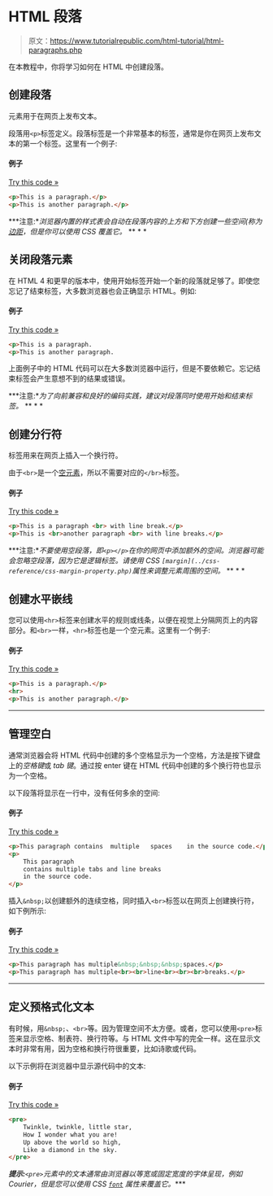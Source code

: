 # HTML 段落

> 原文：<https://www.tutorialrepublic.com/html-tutorial/html-paragraphs.php>

在本教程中，你将学习如何在 HTML 中创建段落。

## 创建段落

元素用于在网页上发布文本。

段落用`<p>`标签定义。段落标签是一个非常基本的标签，通常是你在网页上发布文本的第一个标签。这里有一个例子:

#### 例子

[Try this code »](../codelab.php?topic=html&file=paragraphs "Try this code using online Editor")

```html
<p>This is a paragraph.</p>
<p>This is another paragraph.</p>
```

 ***注意:**浏览器内置的样式表会自动在段落内容的上方和下方创建一些空间(称为[边距](/css-reference/css-margin-property.php)，但是你可以使用 CSS 覆盖它。*  ** * *

## 关闭段落元素

在 HTML 4 和更早的版本中，使用开始标签开始一个新的段落就足够了。即使您忘记了结束标签，大多数浏览器也会正确显示 HTML。例如:

#### 例子

[Try this code »](../codelab.php?topic=html&file=paragraphs-without-end-tags "Try this code using online Editor")

```html
<p>This is a paragraph.
<p>This is another paragraph.
```

上面例子中的 HTML 代码可以在大多数浏览器中运行，但是不要依赖它。忘记结束标签会产生意想不到的结果或错误。

 ***注意:**为了向前兼容和良好的编码实践，建议对段落同时使用开始和结束标签。*  ** * *

## 创建分行符

标签用来在网页上插入一个换行符。

由于`<br>`是一个[空元素](html-elements.php#empty-elements)，所以不需要对应的`</br>`标签。

#### 例子

[Try this code »](../codelab.php?topic=html&file=insert-line-breaks "Try this code using online Editor")

```html
<p>This is a paragraph <br> with line break.</p>
<p>This is <br>another paragraph <br> with line breaks.</p>
```

 ***注意:**不要使用空段落，即`<p></p>`在你的网页中添加额外的空间。浏览器可能会忽略空段落，因为它是逻辑标签。请使用 CSS `[margin](../css-reference/css-margin-property.php)`属性来调整元素周围的空间。*  ** * *

## 创建水平嵌线

您可以使用`<hr>`标签来创建水平的规则或线条，以便在视觉上分隔网页上的内容部分。和`<br>`一样，`<hr>`标签也是一个空元素。这里有一个例子:

#### 例子

[Try this code »](../codelab.php?topic=html&file=create-horizontal-lines "Try this code using online Editor")

```html
<p>This is a paragraph.</p>
<hr>
<p>This is another paragraph.</p>
```

* * *

## 管理空白

通常浏览器会将 HTML 代码中创建的多个空格显示为一个空格，方法是按下键盘上的*空格键*或 *tab 键*。通过按 enter 键在 HTML 代码中创建的多个换行符也显示为一个空格。

以下段落将显示在一行中，没有任何多余的空间:

#### 例子

[Try this code »](../codelab.php?topic=html&file=paragraph-with-multiple-spaces-and-line-breaks "Try this code using online Editor")

```html
<p>This paragraph contains  multiple   spaces    in the source code.</p>
<p>
    This paragraph
    contains multiple tabs and line breaks
    in the source code.
</p>
```

插入`&nbsp;`以创建额外的连续空格，同时插入`<br>`标签以在网页上创建换行符，如下例所示:

#### 例子

[Try this code »](../codelab.php?topic=html&file=preserving-white-space "Try this code using online Editor")

```html
<p>This paragraph has multiple&nbsp;&nbsp;&nbsp;spaces.</p>
<p>This paragraph has multiple<br><br>line<br><br><br>breaks.</p>
```

* * *

## 定义预格式化文本

有时候，用`&nbsp;`、`<br>`等。因为管理空间不太方便。或者，您可以使用`<pre>`标签来显示空格、制表符、换行符等。与 HTML 文件中写的完全一样。这在显示文本时非常有用，因为空格和换行符很重要，比如诗歌或代码。

以下示例将在浏览器中显示源代码中的文本:

#### 例子

[Try this code »](../codelab.php?topic=html&file=preformatted-text "Try this code using online Editor")

```html
<pre>
    Twinkle, twinkle, little star, 
    How I wonder what you are! 
    Up above the world so high, 
    Like a diamond in the sky.
</pre>
```

 ***提示:**`<pre>`元素中的文本通常由浏览器以等宽或固定宽度的字体呈现，例如 Courier，但是您可以使用 CSS [`font`](/css-reference/css-font-property.php) 属性来覆盖它。****